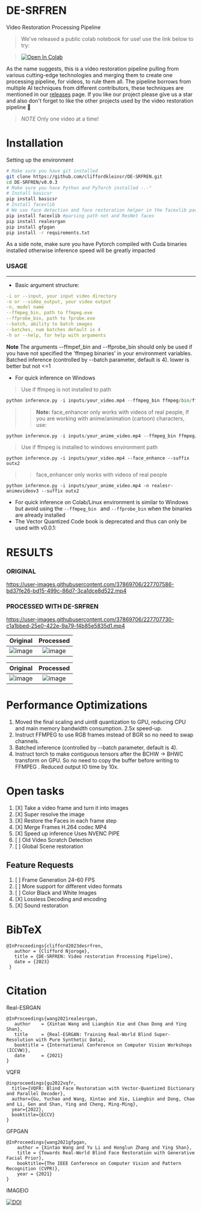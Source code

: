 # DE-SRFREN
Video Restoration Processing Pipeline

> We've released a public colab notebook for use! use the link below to try:

> [![Open In Colab](https://colab.research.google.com/assets/colab-badge.svg)](https://colab.research.google.com/drive/1sWBOUMiT_lRO8HGYxW2aQRtixQUnL3Yo?usp=sharing])

As the name suggests, this is a video restoration pipeline pulling from various cutting-edge technologies and merging them to create one processing pipeline, for videos, to rule them all. The pipeline borrows from multiple  AI techniques from different contributors, these techniques are mentioned in our [releases](https://github.com/cliffordkleinsr/DE-SRFREN/releases) page.
If you like our project please give us a star and also don't forget to like the other projects used by the video restoration pipeline :cowboy_hat_face:

> *NOTE* Only one video at a time!

# Installation
Setting up the environment
```bash
# Make sure you have git installed
git clone https://github.com/cliffordkleinsr/DE-SRFREN.git
cd DE-SRFREN/v0.0.3
# Make sure you have Python and PyTorch installed -.-"
# Install basicsr 
pip install basicsr 
# Install facexlib 
# We use face detection and face restoration helper in the facexlib package
pip install facexlib #parsing path net and ResNet faces
pip install realesrgan  
pip install gfpgan
pip install -r requirements.txt
```
As a side note, make sure you have Pytorch compiled with Cuda binaries installed otherwise inference speed will be greatly impacted

### USAGE
----
- Basic argument structure:
```yaml
-i or --input, your input video directory
-o or --video_output, your video output
-n, model name
--ffmpeg_bin, path to ffmpeg.exe
--ffprobe_bin, path to fprobe.exe
--batch, ability to batch images
--batches, num batches default is 4
-h or --help, for help with arguments
```
**Note** The arguments --ffmpef_bin and --ffprobe_bin should only be used if you have not specified the 'ffmpeg binaries' in your environment variables.
Batched inference (controlled by --batch parameter, default is 4). lower is better but not <=1

- For quick inference on Windows

>Use if ffmpeg is not installed to path
```py
python inference.py -i inputs/your_video.mp4 --ffmpeg_bin ffmpeg/bin/ffmpeg.exe --ffprobe_bin ffmpeg/bin/ffprobe.exe --face_enhance --suffix outx2 
```
>>**Note:** face_enhancer only works with videos of real people, If you are working with anime/animation (cartoon) characters, use:
```py
python inference.py -i inputs/your_anime_video.mp4 --ffmpeg_bin ffmpeg/bin/ffmpeg.exe --ffprobe_bin ffmpeg/bin/ffprobe.exe -n realesr-animevideov3 --suffix outx2
````
>Use if ffmpeg is installed to windows environment path
```
python inference.py -i inputs/your_video.mp4 --face_enhance --suffix outx2
```
>>face_enhancer only works with videos of real people
```
python inference.py -i inputs/your_anime_video.mp4 -n realesr-animevideov3 --suffix outx2
```
- For quick inference on Colab/Linux environment is similar to Windows but avoid using the `--ffmpeg_bin ` and `--ffprobe_bin` when the  binaries are already installed
- The Vector Quantized Code book is deprecated and  thus can only be used with v0.0.1:



# RESULTS
### ORIGINAL
https://user-images.githubusercontent.com/37869706/227707586-bd37fe26-bd15-499c-86d7-3ca1dce8d522.mp4 

### PROCESSED WITH DE-SRFREN
https://user-images.githubusercontent.com/37869706/227707730-c1a1bbed-25e0-422e-9a79-f4b85e5835d1.mp4

Original            |  Processed
:-------------------------:|:-------------------------:
![image](https://user-images.githubusercontent.com/37869706/228237407-5a06754b-c01d-4b6d-afb6-b7042f3f1678.png) | ![image](https://user-images.githubusercontent.com/37869706/228237129-726bf3a4-d5b8-4835-8333-449e1d759749.png)

Original            |  Processed
:-------------------------:|:-------------------------:
![image](https://user-images.githubusercontent.com/37869706/228238158-b5a271c3-b3b9-42d9-b14f-d2b28e2ab313.png) | ![image](https://user-images.githubusercontent.com/37869706/228238188-e074f4d9-848a-4caf-8b49-3ae04458818c.png)

# Performance Optimizations
1. Moved the final scaling and uint8 quantization to GPU, reducing CPU and main memory bandwidth consumption. 2.5x speed-up.
2. Instruct FFMPEG to use RGB frames instead of BGR so no need to swap channels.
3. Batched inference (controlled by --batch parameter, default is 4).
4. Instruct torch to make contiguous tensors after the BCHW -> BHWC transform on GPU. So no need to copy the buffer before writing to FFMPEG . Reduced output IO time by 10x.

# Open tasks
1. [X] Take a video frame and turn it into images
2. [X] Super resolve the image
3. [X] Restore the Faces in each frame step
4. [X] Merge Frames H.264 codec MP4
5. [X] Speed up inference Uses NVENC PIPE
6. [ ] Old Video Scratch Detection
7. [ ] Global Scene restoration
   



Feature Requests
-------------
1. [ ] Frame Generation 24-60 FPS
2. [ ] More support for different video formats
2. [ ] Color Black and White Images
3. [X] Lossless Decoding and encoding
4. [X] Sound restoration 

 
 # BibTeX
 ```
 @InProceedings{clifford2023desrfren,
    author = {Clifford Njoroge},
    title = {DE-SRFREN: Video restoration Processing Pipeline},
    date = {2023}
  }
  ```
 # Citation
 Real-ESRGAN
 ```
 @InProceedings{wang2021realesrgan,
    author    = {Xintao Wang and Liangbin Xie and Chao Dong and Ying Shan},
    title     = {Real-ESRGAN: Training Real-World Blind Super-Resolution with Pure Synthetic Data},
    booktitle = {International Conference on Computer Vision Workshops (ICCVW)},
    date      = {2021}
}
```
VQFR
```
@inproceedings{gu2022vqfr,
  title={VQFR: Blind Face Restoration with Vector-Quantized Dictionary and Parallel Decoder},
  author={Gu, Yuchao and Wang, Xintao and Xie, Liangbin and Dong, Chao and Li, Gen and Shan, Ying and Cheng, Ming-Ming},
  year={2022},
  booktitle={ECCV}
}
```
GFPGAN
```
@InProceedings{wang2021gfpgan,
    author = {Xintao Wang and Yu Li and Honglun Zhang and Ying Shan},
    title = {Towards Real-World Blind Face Restoration with Generative Facial Prior},
    booktitle={The IEEE Conference on Computer Vision and Pattern Recognition (CVPR)},
    year = {2021}
}
```
IMAGEIO

[![DOI](https://zenodo.org/badge/DOI/10.5281/zenodo.7751274.svg)](https://doi.org/10.5281/zenodo.7751274)
